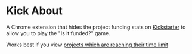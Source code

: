 # Kick About

A Chrome extension that hides the project funding stats on [Kickstarter](https://www.kickstarter.com/) to allow you to play the "Is it funded?" game.

Works best if you view [projects which are reaching their time limit](https://www.kickstarter.com/discover/advanced?woe_id=0&sort=end_date&seed=2466550)
